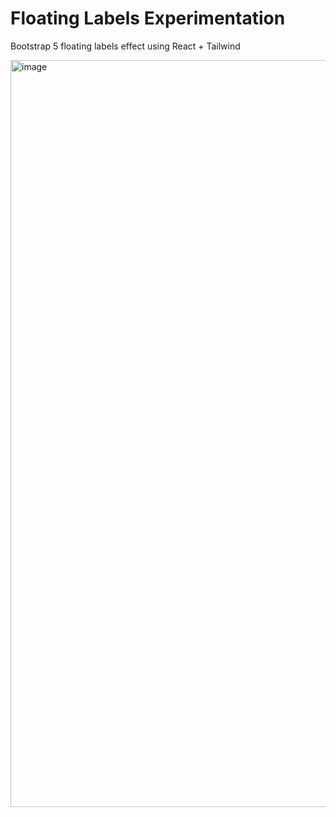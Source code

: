 # Floating Labels Experimentation

Bootstrap 5 floating labels effect using React + Tailwind

<img width="1195" alt="image" src="https://user-images.githubusercontent.com/6414269/164506284-8cced24b-d547-4b3a-8fab-595956205b54.png">
